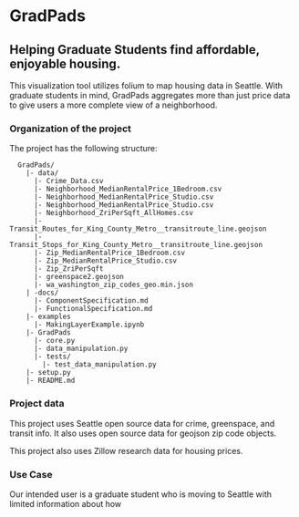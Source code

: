 # GradPads

## Helping Graduate Students find affordable, enjoyable housing.

This visualization tool utilizes folium to map housing data in Seattle. With
graduate students in mind, GradPads aggregates more than just price data to give
users a more complete view of a neighborhood.

### Organization of the project

The project has the following structure:

```
  GradPads/
    |- data/
      |- Crime_Data.csv
      |- Neighborhood_MedianRentalPrice_1Bedroom.csv
      |- Neighborhood_MedianRentalPrice_Studio.csv
      |- Neighborhood_MedianRentalPrice_Studio.csv
      |- Neighborhood_ZriPerSqft_AllHomes.csv
      |- Transit_Routes_for_King_County_Metro__transitroute_line.geojson
      |- Transit_Stops_for_King_County_Metro__transitroute_line.geojson
      |- Zip_MedianRentalPrice_1Bedroom.csv
      |- Zip_MedianRentalPrice_Studio.csv
      |- Zip_ZriPerSqft
      |- greenspace2.geojson
      |- wa_washington_zip_codes_geo.min.json
    | -docs/
      |- ComponentSpecification.md
      |- FunctionalSpecification.md
    |- examples
      |- MakingLayerExample.ipynb
    |- GradPads
      |- core.py
      |- data_manipulation.py
      |- tests/
        |- test_data_manipulation.py
    |- setup.py
    |- README.md
```
### Project data

This project uses Seattle open source data for crime, greenspace, and transit info.
It also uses open source data for geojson zip code objects.

This project also uses Zillow research data for housing prices.

### Use Case

Our intended user is a graduate student who is moving to Seattle with limited
information about how

